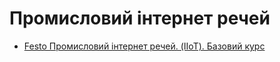 # Промисловий інтернет речей

- [Festo Промисловий інтернет речей. (IIoT). Базовий курс](https://www.festo.com/cms/ru-uk_ua/73307.htm) 